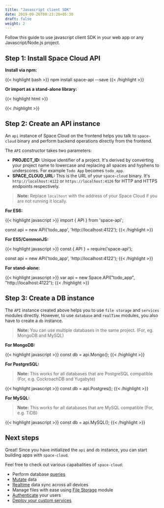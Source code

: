 ```yaml
---
title: "Javascript client SDK"
date: 2019-09-26T09:23:20+05:30
draft: false
weight: 2
---
```


Follow this guide to use javascript client SDK in your web app or any Javascript/Node.js project.

## Step 1: Install Space Cloud API
**Install via npm:**

{{< highlight bash >}}
npm install space-api --save
{{< /highlight >}}

**Or import as a stand-alone library:**

{{< highlight html >}}
<script src="https://spaceuptech.com/downloads/libraries/space-api.js"></script>
{{< /highlight >}}

## Step 2: Create an API instance

An `api` instance of Space Cloud on the frontend helps you talk to `space-cloud` binary and perform backend operations directly from the frontend. 

The `API` constructor takes two parameters: 

- **PROJECT_ID:** Unique identifier of a project. It's derived by converting your project name to lowercase and replacing all spaces and hyphens to underscores. For example `Todo App` becomes `todo_app`.
- **SPACE_CLOUD_URL:** This is the URL of your `space-cloud` binary. It's `http://localhost:4122` or `https://localhost:4126` for HTTP and HTTPS endpoints respectively.

> **Note:** Replace `localhost` with the address of your Space Cloud if you are not running it locally. 

**For ES6:**

{{< highlight javascript >}}
import { API } from 'space-api';

const api = new API('todo_app', 'http://localhost:4122');
{{< /highlight >}}

**For ES5/CommonJS:**

{{< highlight javascript >}}
const { API } = require('space-api');

const api = new API('todo_app', 'http://localhost:4122');
{{< /highlight >}}

**For stand-alone:**

{{< highlight javascript >}}
var api = new Space.API("todo_app", "http://localhost:4122");
{{< /highlight >}}


## Step 3: Create a DB instance

The `API` instance created above helps you to use `file storage` and `services` modules directly. However, to use `database` and `realTime` modules, you also have to create a `db` instance.

> **Note:** You can use multiple databases in the same project. (For, eg. MongoDB and MySQL)

**For MongoDB:**

{{< highlight javascript >}}
const db = api.Mongo();
{{< /highlight >}}


**For PostgreSQL:**

> **Note:** This works for all databases that are PostgreSQL compatible (For, e.g. CockroachDB and Yugabyte)

{{< highlight javascript >}}
const db = api.Postgres();
{{< /highlight >}}

**For MySQL:**

> **Note:** This works for all databases that are MySQL compatible (For, e.g. TiDB)

{{< highlight javascript >}}
const db = api.MySQL();
{{< /highlight >}}

## Next steps
Great! Since you have initialized the `api` and `db` instance, you can start building apps with `space-cloud`. 

Feel free to check out various capabalities of `space-cloud`:

- Perform database [queries](/storage/database/queries)
- [Mutate](/storage/database/mutations) data
- [Realtime](/storage/database/subscriptions) data sync across all devices
- Manage files with ease using [File Storage](/storage/file-storage) module
- [Authenticate](/auth/authentication) your users
- [Deploy your custom services](/microservices/deployments)